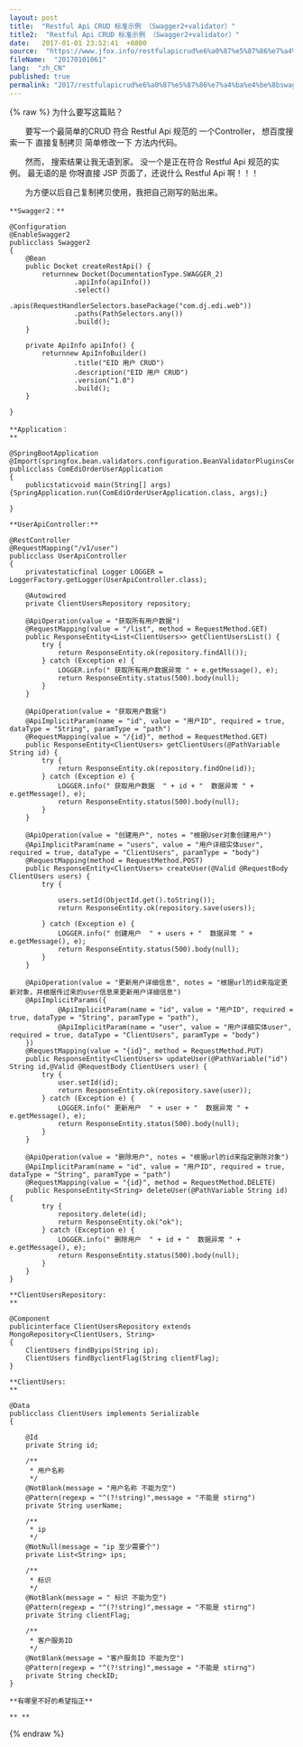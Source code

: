 ```yaml
---
layout: post
title:  "Restful Api CRUD 标准示例 （Swagger2+validator）"
title2:  "Restful Api CRUD 标准示例 （Swagger2+validator）"
date:   2017-01-01 23:52:41  +0800
source:  "https://www.jfox.info/restfulapicrud%e6%a0%87%e5%87%86%e7%a4%ba%e4%be%8bswagger2validator.html"
fileName:  "20170101061"
lang:  "zh_CN"
published: true
permalink: "2017/restfulapicrud%e6%a0%87%e5%87%86%e7%a4%ba%e4%be%8bswagger2validator.html"
---
```

{% raw %}
为什么要写这篇贴？

　　要写一个最简单的CRUD 符合 Restful Api    规范的  一个Controller， 想百度搜索一下 直接复制拷贝 简单修改一下 方法内代码。

　　然而， 搜索结果让我无语到家。 没一个是正在符合 Restful Api 规范的实例。 最无语的是 你呀直接 JSP 页面了，还说什么  Restful Api 啊！！！

　　为方便以后自己复制拷贝使用，我把自己刚写的贴出来。

    **Swagger2：**

    @Configuration
    @EnableSwagger2
    publicclass Swagger2
    {
        @Bean
        public Docket createRestApi() {
            returnnew Docket(DocumentationType.SWAGGER_2)
                    .apiInfo(apiInfo())
                    .select()
                    .apis(RequestHandlerSelectors.basePackage("com.dj.edi.web"))
                    .paths(PathSelectors.any())
                    .build();
        }
    
        private ApiInfo apiInfo() {
            returnnew ApiInfoBuilder()
                    .title("EID 用户 CRUD")
                    .description("EID 用户 CRUD")
                    .version("1.0")
                    .build();
        }
    
    }

    **Application：
    **

    @SpringBootApplication
    @Import(springfox.bean.validators.configuration.BeanValidatorPluginsConfiguration.class)
    publicclass ComEdiOrderUserApplication
    {
        publicstaticvoid main(String[] args) {SpringApplication.run(ComEdiOrderUserApplication.class, args);}
    
    }

    **UserApiController:**

    @RestController
    @RequestMapping("/v1/user")
    publicclass UserApiController
    {
        privatestaticfinal Logger LOGGER = LoggerFactory.getLogger(UserApiController.class);
    
        @Autowired
        private ClientUsersRepository repository;
    
        @ApiOperation(value = "获取所有用户数据")
        @RequestMapping(value = "/list", method = RequestMethod.GET)
        public ResponseEntity<List<ClientUsers>> getClientUsersList() {
            try {
                return ResponseEntity.ok(repository.findAll());
            } catch (Exception e) {
                LOGGER.info(" 获取所有用户数据异常 " + e.getMessage(), e);
                return ResponseEntity.status(500).body(null);
            }
        }
    
        @ApiOperation(value = "获取用户数据")
        @ApiImplicitParam(name = "id", value = "用户ID", required = true, dataType = "String", paramType = "path")
        @RequestMapping(value = "/{id}", method = RequestMethod.GET)
        public ResponseEntity<ClientUsers> getClientUsers(@PathVariable String id) {
            try {
                return ResponseEntity.ok(repository.findOne(id));
            } catch (Exception e) {
                LOGGER.info(" 获取用户数据  " + id + "  数据异常 " + e.getMessage(), e);
                return ResponseEntity.status(500).body(null);
            }
        }
    
        @ApiOperation(value = "创建用户", notes = "根据User对象创建用户")
        @ApiImplicitParam(name = "users", value = "用户详细实体user", required = true, dataType = "ClientUsers", paramType = "body")
        @RequestMapping(method = RequestMethod.POST)
        public ResponseEntity<ClientUsers> createUser(@Valid @RequestBody ClientUsers users) {
            try {
    
                users.setId(ObjectId.get().toString());
                return ResponseEntity.ok(repository.save(users));
    
            } catch (Exception e) {
                LOGGER.info(" 创建用户  " + users + "  数据异常 " + e.getMessage(), e);
                return ResponseEntity.status(500).body(null);
            }
        }
    
        @ApiOperation(value = "更新用户详细信息", notes = "根据url的id来指定更新对象，并根据传过来的user信息来更新用户详细信息")
        @ApiImplicitParams({
                @ApiImplicitParam(name = "id", value = "用户ID", required = true, dataType = "String", paramType = "path"),
                @ApiImplicitParam(name = "user", value = "用户详细实体user", required = true, dataType = "ClientUsers", paramType = "body")
        })
        @RequestMapping(value = "{id}", method = RequestMethod.PUT)
        public ResponseEntity<ClientUsers> updateUser(@PathVariable("id") String id,@Valid @RequestBody ClientUsers user) {
            try {
                user.setId(id);
                return ResponseEntity.ok(repository.save(user));
            } catch (Exception e) {
                LOGGER.info(" 更新用户  " + user + "  数据异常 " + e.getMessage(), e);
                return ResponseEntity.status(500).body(null);
            }
        }
    
        @ApiOperation(value = "删除用户", notes = "根据url的id来指定删除对象")
        @ApiImplicitParam(name = "id", value = "用户ID", required = true, dataType = "String", paramType = "path")
        @RequestMapping(value = "{id}", method = RequestMethod.DELETE)
        public ResponseEntity<String> deleteUser(@PathVariable String id) {
            try {
                repository.delete(id);
                return ResponseEntity.ok("ok");
            } catch (Exception e) {
                LOGGER.info(" 删除用户  " + id + "  数据异常 " + e.getMessage(), e);
                return ResponseEntity.status(500).body(null);
            }
        }
    }

    **ClientUsersRepository:
    **

    @Component
    publicinterface ClientUsersRepository extends MongoRepository<ClientUsers, String>
    {
        ClientUsers findByips(String ip);
        ClientUsers findByclientFlag(String clientFlag);
    }

    **ClientUsers:
    **

    @Data
    publicclass ClientUsers implements Serializable
    {
    
        @Id
        private String id;
    
        /**
         * 用户名称
         */
        @NotBlank(message = "用户名称 不能为空")
        @Pattern(regexp = "^(?!string)",message = "不能是 stirng")
        private String userName;
    
        /**
         * ip
         */
        @NotNull(message = "ip 至少需要个")
        private List<String> ips;
    
        /**
         * 标识
         */
        @NotBlank(message = " 标识 不能为空")
        @Pattern(regexp = "^(?!string)",message = "不能是 stirng")
        private String clientFlag;
    
        /**
         * 客户服务ID
         */
        @NotBlank(message = "客户服务ID 不能为空")
        @Pattern(regexp = "^(?!string)",message = "不能是 stirng")
        private String checkID;
    }

    **有哪里不好的希望指正**

    ** **
{% endraw %}
